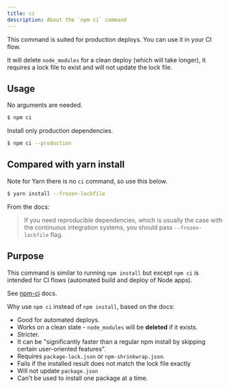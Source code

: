 ```yaml
---
title: ci
description: About the `npm ci` command
---
```


This command is suited for production deploys. You can use it in your CI flow.

It will delete `node_modules` for a clean deploy (which will take longer), it requires a lock file to exist and will not update the lock file.


## Usage

No arguments are needed.

```sh
$ npm ci
```

Install only production dependencies.

```sh
$ npm ci --production
```

## Compared with yarn install

Note for Yarn there is no `ci` command, so use this below.

```sh
$ yarn install --frozen-lockfile
```

From the docs:

> If you need reproducible dependencies, which is usually the case with the continuous integration systems, you should pass `--frozen-lockfile` flag.


## Purpose

This command is similar to running `npm install` but except `npm ci` is intended for CI flows (automated build and deploy of Node apps).

See [npm-ci](https://docs.npmjs.com/cli/ci.html) docs.

Why use `npm ci` instead of `npm install`, based on the docs:

- Good for automated deploys.
- Works on a clean slate - `node_modules` will be **deleted** if it exists.
- Stricter.
- It can be "significantly faster than a regular npm install by skipping certain user-oriented features".
- Requires `package-lock.json` or `npm-shrinkwrap.json`.
- Fails if the installed result does not match the lock file exactly
- Will not update `package.json`
- Can't be used to install one package at a time.
